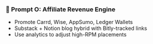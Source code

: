 ### 🔗 Prompt O: Affiliate Revenue Engine
- Promote Carrd, Wise, AppSumo, Ledger Wallets
- Substack + Notion blog hybrid with Bitly-tracked links
- Use analytics to adjust high-RPM placements